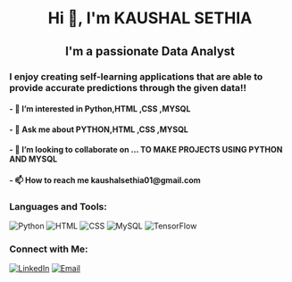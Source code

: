<h1 align="center">Hi 👋, I'm KAUSHAL SETHIA</h1>
<h2 align="center">I'm a passionate Data Analyst</h2>
<h3 align="left"> I enjoy creating self-learning applications that are able to provide accurate predictions through the given data!!</h3>
<h4>- 👀 I’m interested in Python,HTML ,CSS ,MYSQL</h4>
<h4>- 💬 Ask me about PYTHON,HTML ,CSS ,MYSQL</h4>
<h4>- 💞️ I’m looking to collaborate on ... TO MAKE PROJECTS USING PYTHON AND MYSQL</h4>
<h4>- 📫  How to reach me kaushalsethia01@gmail.com</h4>


### Languages and Tools:
![Python](https://img.shields.io/badge/-Python-3776AB?logo=python&logoColor=white)
![HTML](https://img.shields.io/badge/-HTML-E34F26?logo=html5&logoColor=white)
![CSS](https://img.shields.io/badge/-CSS-1572B6?logo=css3&logoColor=white)
![MySQL](https://img.shields.io/badge/-MySQL-4479A1?logo=mysql&logoColor=white)
![TensorFlow](https://img.shields.io/badge/-TensorFlow-FF6F00?logo=tensorflow&logoColor=white)


### Connect with Me:
[![LinkedIn](https://img.shields.io/badge/LinkedIn-0077B5?logo=linkedin&logoColor=white)](https://www.linkedin.com/in/kaushal-sethia-5b7a6b16a/)
[![Email](https://img.shields.io/badge/Email-D14836?logo=gmail&logoColor=white)](mailto:kaushalsethia01@gmail.com)


<!---
Kaushal03/Kaushal03 is a ✨ special ✨ repository because its `README.md` (this file) appears on your GitHub profile.
You can click the Preview link to take a look at your changes.
--->
